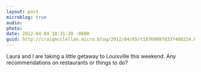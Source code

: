 ```yaml
---
layout: post
microblog: true
audio: 
photo: 
date: 2012-04-04 18:31:38 -0600
guid: http://craigmcclellan.micro.blog/2012/04/05/t187698978337460224.html
---
```

Laura and I are taking a little getaway to Louisville this weekend. Any recommendations on restaurants or things to do?
